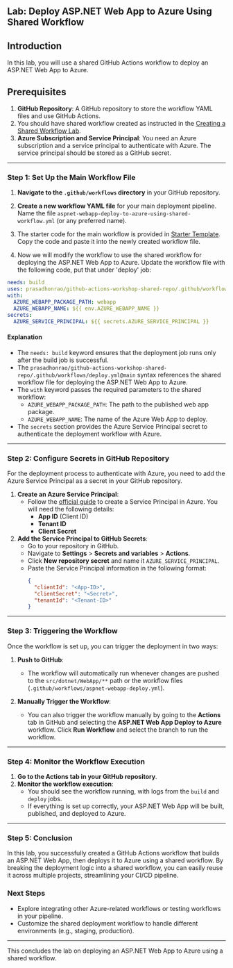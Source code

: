 ## Lab: Deploy ASP.NET Web App to Azure Using Shared Workflow

## Introduction

In this lab, you will use a shared GitHub Actions workflow to deploy an ASP.NET Web App to Azure.

## Prerequisites

1. **GitHub Repository**: A GitHub repository to store the workflow YAML files and use GitHub Actions.
2. You should have shared workflow created as instructed in the [Creating a Shared Workflow Lab](./create-shared-workflow-lab.md).
3. **Azure Subscription and Service Principal**: You need an Azure subscription and a service principal to authenticate with Azure. The service principal should be stored as a GitHub secret.

---

### Step 1: Set Up the Main Workflow File

1. **Navigate to the `.github/workflows` directory** in your GitHub repository.
2. **Create a new workflow YAML file** for your main deployment pipeline. Name the file `aspnet-webapp-deploy-to-azure-using-shared-workflow.yml` (or any preferred name).

3. The starter code for the main workflow is provided in [Starter Template](./deploy-to-azure-shared-workflow-starter.md). Copy the code and paste it into the newly created workflow file.

4. Now we will modify the workflow to use the shared workflow for deploying the ASP.NET Web App to Azure. Update the workflow file with the following code, put that under 'deploy' job:

```yaml
needs: build
uses: prasadhonrao/github-actions-workshop-shared-repo/.github/workflows/deploy.yml@main
with:
  AZURE_WEBAPP_PACKAGE_PATH: webapp
  AZURE_WEBAPP_NAME: ${{ env.AZURE_WEBAPP_NAME }}
secrets:
  AZURE_SERVICE_PRINCIPAL: ${{ secrets.AZURE_SERVICE_PRINCIPAL }}
```

#### Explanation

- The `needs: build` keyword ensures that the deployment job runs only after the build job is successful.
- The `prasadhonrao/github-actions-workshop-shared-repo/.github/workflows/deploy.yml@main` syntax references the shared workflow file for deploying the ASP.NET Web App to Azure.
- The `with` keyword passes the required parameters to the shared workflow:
  - `AZURE_WEBAPP_PACKAGE_PATH`: The path to the published web app package.
  - `AZURE_WEBAPP_NAME`: The name of the Azure Web App to deploy.
- The `secrets` section provides the Azure Service Principal secret to authenticate the deployment workflow with Azure.

---

### Step 2: Configure Secrets in GitHub Repository

For the deployment process to authenticate with Azure, you need to add the Azure Service Principal as a secret in your GitHub repository.

1. **Create an Azure Service Principal**:
   - Follow the [official guide](https://learn.microsoft.com/en-us/cli/azure/azure-cli-sp-tutorial-1?tabs=bash) to create a Service Principal in Azure. You will need the following details:
     - **App ID** (Client ID)
     - **Tenant ID**
     - **Client Secret**
2. **Add the Service Principal to GitHub Secrets**:
   - Go to your repository in GitHub.
   - Navigate to **Settings** > **Secrets and variables** > **Actions**.
   - Click **New repository secret** and name it `AZURE_SERVICE_PRINCIPAL`.
   - Paste the Service Principal information in the following format:
     ```json
     {
       "clientId": "<App-ID>",
       "clientSecret": "<Secret>",
       "tenantId": "<Tenant-ID>"
     }
     ```

---

### Step 3: Triggering the Workflow

Once the workflow is set up, you can trigger the deployment in two ways:

1. **Push to GitHub**:

   - The workflow will automatically run whenever changes are pushed to the `src/dotnet/WebApp/**` path or the workflow files (`.github/workflows/aspnet-webapp-deploy.yml`).

2. **Manually Trigger the Workflow**:
   - You can also trigger the workflow manually by going to the **Actions** tab in GitHub and selecting the **ASP.NET Web App Deploy to Azure** workflow. Click **Run Workflow** and select the branch to run the workflow.

---

### Step 4: Monitor the Workflow Execution

1. **Go to the Actions tab in your GitHub repository**.
2. **Monitor the workflow execution**:
   - You should see the workflow running, with logs from the `build` and `deploy` jobs.
   - If everything is set up correctly, your ASP.NET Web App will be built, published, and deployed to Azure.

---

### Step 5: Conclusion

In this lab, you successfully created a GitHub Actions workflow that builds an ASP.NET Web App, then deploys it to Azure using a shared workflow. By breaking the deployment logic into a shared workflow, you can easily reuse it across multiple projects, streamlining your CI/CD pipeline.

### Next Steps

- Explore integrating other Azure-related workflows or testing workflows in your pipeline.
- Customize the shared deployment workflow to handle different environments (e.g., staging, production).

---

This concludes the lab on deploying an ASP.NET Web App to Azure using a shared workflow.
